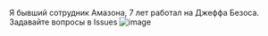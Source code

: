 Я бывший сотрудник Амазона, 7 лет работал на Джеффа Безоса. Задавайте вопросы в Issues
![image](https://github.com/user-attachments/assets/858253e9-4c56-4f4c-8508-154cd44156f3)

